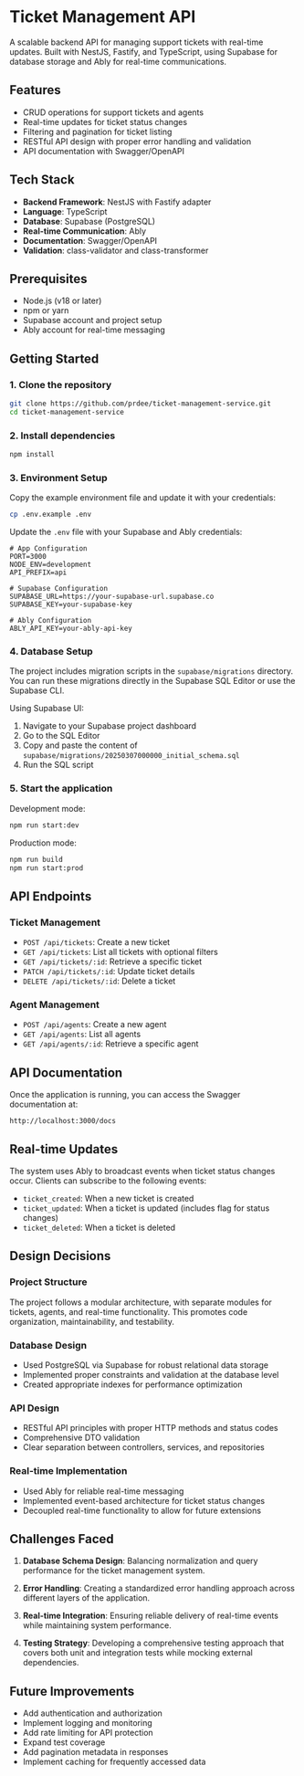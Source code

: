 # Ticket Management API

A scalable backend API for managing support tickets with real-time updates. Built with NestJS, Fastify, and TypeScript, using Supabase for database storage and Ably for real-time communications.

## Features

- CRUD operations for support tickets and agents
- Real-time updates for ticket status changes
- Filtering and pagination for ticket listing
- RESTful API design with proper error handling and validation
- API documentation with Swagger/OpenAPI

## Tech Stack

- **Backend Framework**: NestJS with Fastify adapter
- **Language**: TypeScript
- **Database**: Supabase (PostgreSQL)
- **Real-time Communication**: Ably
- **Documentation**: Swagger/OpenAPI
- **Validation**: class-validator and class-transformer

## Prerequisites

- Node.js (v18 or later)
- npm or yarn
- Supabase account and project setup
- Ably account for real-time messaging

## Getting Started

### 1. Clone the repository

```bash
git clone https://github.com/prdee/ticket-management-service.git
cd ticket-management-service
```

### 2. Install dependencies

```bash
npm install
```

### 3. Environment Setup

Copy the example environment file and update it with your credentials:

```bash
cp .env.example .env
```

Update the `.env` file with your Supabase and Ably credentials:

```
# App Configuration
PORT=3000
NODE_ENV=development
API_PREFIX=api

# Supabase Configuration
SUPABASE_URL=https://your-supabase-url.supabase.co
SUPABASE_KEY=your-supabase-key

# Ably Configuration
ABLY_API_KEY=your-ably-api-key
```

### 4. Database Setup

The project includes migration scripts in the `supabase/migrations` directory. You can run these migrations directly in the Supabase SQL Editor or use the Supabase CLI.

Using Supabase UI:
1. Navigate to your Supabase project dashboard
2. Go to the SQL Editor
3. Copy and paste the content of `supabase/migrations/20250307000000_initial_schema.sql`
4. Run the SQL script

### 5. Start the application

Development mode:
```bash
npm run start:dev
```

Production mode:
```bash
npm run build
npm run start:prod
```

## API Endpoints

### Ticket Management

- `POST /api/tickets`: Create a new ticket
- `GET /api/tickets`: List all tickets with optional filters
- `GET /api/tickets/:id`: Retrieve a specific ticket
- `PATCH /api/tickets/:id`: Update ticket details
- `DELETE /api/tickets/:id`: Delete a ticket

### Agent Management

- `POST /api/agents`: Create a new agent
- `GET /api/agents`: List all agents
- `GET /api/agents/:id`: Retrieve a specific agent

## API Documentation

Once the application is running, you can access the Swagger documentation at:

```
http://localhost:3000/docs
```

## Real-time Updates

The system uses Ably to broadcast events when ticket status changes occur. Clients can subscribe to the following events:

- `ticket_created`: When a new ticket is created
- `ticket_updated`: When a ticket is updated (includes flag for status changes)
- `ticket_deleted`: When a ticket is deleted

## Design Decisions

### Project Structure

The project follows a modular architecture, with separate modules for tickets, agents, and real-time functionality. This promotes code organization, maintainability, and testability.

### Database Design

- Used PostgreSQL via Supabase for robust relational data storage
- Implemented proper constraints and validation at the database level
- Created appropriate indexes for performance optimization

### API Design

- RESTful API principles with proper HTTP methods and status codes
- Comprehensive DTO validation
- Clear separation between controllers, services, and repositories

### Real-time Implementation

- Used Ably for reliable real-time messaging
- Implemented event-based architecture for ticket status changes
- Decoupled real-time functionality to allow for future extensions

## Challenges Faced

1. **Database Schema Design**: Balancing normalization and query performance for the ticket management system.

2. **Error Handling**: Creating a standardized error handling approach across different layers of the application.

3. **Real-time Integration**: Ensuring reliable delivery of real-time events while maintaining system performance.

4. **Testing Strategy**: Developing a comprehensive testing approach that covers both unit and integration tests while mocking external dependencies.

## Future Improvements

- Add authentication and authorization
- Implement logging and monitoring
- Add rate limiting for API protection
- Expand test coverage
- Add pagination metadata in responses
- Implement caching for frequently accessed data